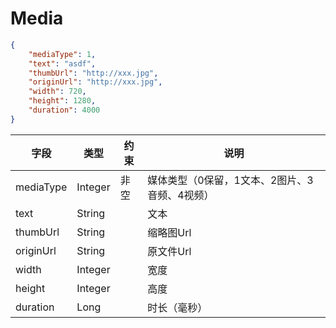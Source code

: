 # Media
```json
{
    "mediaType": 1,
    "text": "asdf",
    "thumbUrl": "http://xxx.jpg",
    "originUrl": "http://xxx.jpg",
    "width": 720,
    "height": 1280,
    "duration": 4000
}
```

| 字段  | 类型  | 约束  |  说明 |
|---|---|---|---|
| mediaType  | Integer  | 非空  | 媒体类型（0保留，1文本、2图片、3音频、4视频）  |
| text  | String  |   | 文本  |
| thumbUrl  | String  |   | 缩略图Url  |
| originUrl  | String  |   | 原文件Url  |
| width  | Integer  |   | 宽度  |
| height  | Integer  |   | 高度  |
| duration  | Long  |   | 时长（毫秒）  |